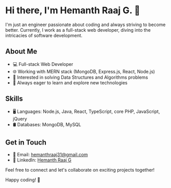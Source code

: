 # Hi there, I'm Hemanth Raaj G. 👋

I'm just an engineer passionate about coding and always striving to become better. Currently, I work as a full-stack web developer, diving into the intricacies of software development.

## About Me

- 💻 Full-stack Web Developer
- 🌐 Working with MERN stack (MongoDB, Express.js, React, Node.js)
- 🧠 Interested in solving Data Structures and Algorithms problems
- 🚀 Always eager to learn and explore new technologies

## Skills

- 🖥️ Languages: Node.js, Java, React, TypeScript, core PHP, JavaScript, jQuery
- 🛢️ Databases: MongoDB, MySQL

## Get in Touch

- 📧 Email: [hemanthraaj31@gmail.com](mailto:hemanthraaj31@gmail.com)
- 🔗 LinkedIn: [Hemanth Raaj G](https://www.linkedin.com/in/hemanth-raaj-g-56a4a6188/)

Feel free to connect and let's collaborate on exciting projects together!

Happy coding! 🚀


<!---
hemanth506/hemanth506 is a ✨ special ✨ repository because its `README.md` (this file) appears on your GitHub profile.
You can click the Preview link to take a look at your changes.
--->
